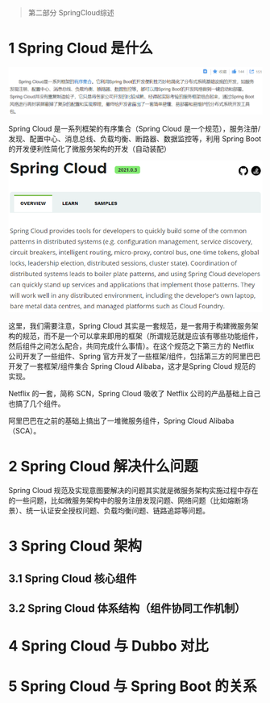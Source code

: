 > 第二部分 SpringCloud综述

# 1 Spring Cloud 是什么

![image-20220817124425823](assest/image-20220817124425823.png)

Spring Cloud 是一系列框架的有序集合（Spring Cloud 是一个规范），服务注册/发现、配置中心、消息总线、负载均衡、断路器、数据监控等，利用 Spring Boot 的开发便利性简化了微服务架构的开发（自动装配）

![image-20220817124708051](assest/image-20220817124708051.png)

这里，我们需要注意，Spring Cloud 其实是一套规范，是一套用于构建微服务架构的规范，而不是一个可以拿来即用的框架（所谓规范就是应该有哪些功能组件，然后组件之间怎么配合，共同完成什么事情）。在这个规范之下第三方的 Netflix 公司开发了一些组件、Spring 官方开发了一些框架/组件，包括第三方的阿里巴巴开发了一套框架/组件集合 Spring Cloud Alibaba，这才是Spring Cloud 规范的实现。

Netflix 的一套，简称 SCN，Spring Cloud 吸收了 Netflix 公司的产品基础上自己也搞了几个组件。

阿里巴巴在之前的基础上搞出了一堆微服务组件，Spring Cloud Alibaba（SCA）。



# 2 Spring Cloud 解决什么问题

Spring Cloud 规范及实现意图要解决的问题其实就是微服务架构实施过程中存在的一些问题，比如微服务架构中的服务注册发现问题、网络问题（比如熔断场景）、统一认证安全授权问题、负载均衡问题、链路追踪等问题。

# 3 Spring Cloud 架构

## 3.1 Spring Cloud 核心组件

## 3.2 Spring Cloud 体系结构（组件协同工作机制）

# 4 Spring Cloud 与 Dubbo 对比

# 5 Spring Cloud 与 Spring Boot 的关系


